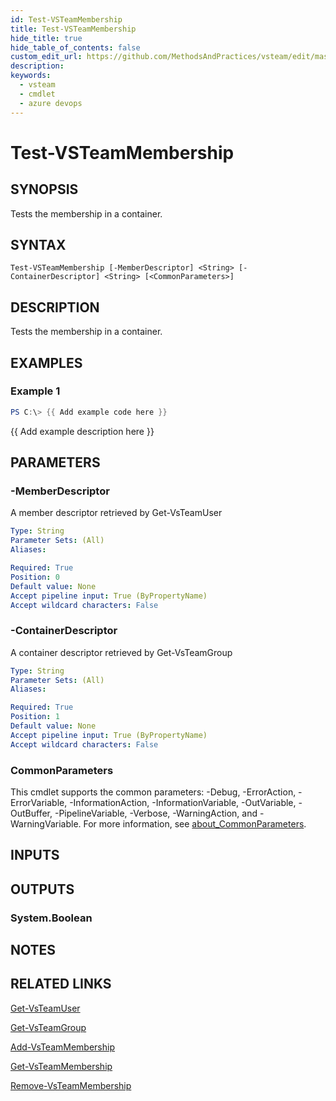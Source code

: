 ```yaml
---
id: Test-VSTeamMembership
title: Test-VSTeamMembership
hide_title: true
hide_table_of_contents: false
custom_edit_url: https://github.com/MethodsAndPractices/vsteam/edit/master/.docs/Test-VSTeamMembership.md
description: 
keywords:
  - vsteam
  - cmdlet
  - azure devops
---
```


# Test-VSTeamMembership

## SYNOPSIS
Tests the membership in a container.

## SYNTAX

```
Test-VSTeamMembership [-MemberDescriptor] <String> [-ContainerDescriptor] <String> [<CommonParameters>]
```

## DESCRIPTION
Tests the membership in a container.

## EXAMPLES

### Example 1
```powershell
PS C:\> {{ Add example code here }}
```

{{ Add example description here }}

## PARAMETERS

### -MemberDescriptor
A member descriptor retrieved by Get-VsTeamUser

```yaml
Type: String
Parameter Sets: (All)
Aliases:

Required: True
Position: 0
Default value: None
Accept pipeline input: True (ByPropertyName)
Accept wildcard characters: False
```

### -ContainerDescriptor
A container descriptor retrieved by Get-VsTeamGroup

```yaml
Type: String
Parameter Sets: (All)
Aliases:

Required: True
Position: 1
Default value: None
Accept pipeline input: True (ByPropertyName)
Accept wildcard characters: False
```

### CommonParameters
This cmdlet supports the common parameters: -Debug, -ErrorAction, -ErrorVariable, -InformationAction, -InformationVariable, -OutVariable, -OutBuffer, -PipelineVariable, -Verbose, -WarningAction, and -WarningVariable. For more information, see [about_CommonParameters](http://go.microsoft.com/fwlink/?LinkID=113216).

## INPUTS

## OUTPUTS

### System.Boolean
## NOTES

## RELATED LINKS

[Get-VsTeamUser]()

[Get-VsTeamGroup]()

[Add-VsTeamMembership]()

[Get-VsTeamMembership]()

[Remove-VsTeamMembership]()


